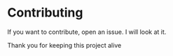 # Contributing
If you want to contribute, open an issue. I will look at it.

Thank you for keeping this project alive
